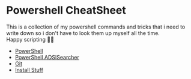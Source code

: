 # Powershell CheatSheet

This is a collection of my powershell commands and tricks that i need to write down so i don't have to look them up myself all the time.<br>
Happy scripting 🧑‍💻

- [PowerShell](PowerShell%20CheatSheet.md)
- [PowerShell ADSISearcher](PowerShell%20ADSISearcher.md)
- [Git](Git%20CheatSheet.md)
- [Install Stuff](Install%20stuff.md)

